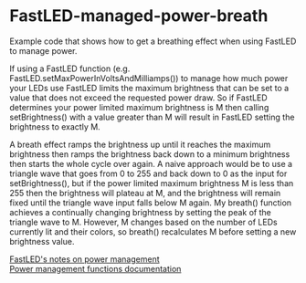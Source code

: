 # FastLED-managed-power-breath

Example code that shows how to get a breathing effect when using FastLED to manage power.

If using a FastLED function (e.g. FastLED.setMaxPowerInVoltsAndMilliamps()) to manage how much power your LEDs use FastLED limits the maximum brightness that can be set to a value that does not exceed the requested power draw. So if FastLED determines your power limited maximum brightness is M then calling setBrightness() with a value greater than M will result in FastLED setting the brightness to exactly M.

A breath effect ramps the brightness up until it reaches the maximum brightness then ramps the brightness back down to a minimum brightness then starts the whole cycle over again. A naive approach would be to use a triangle wave that goes from 0 to 255 and back down to 0 as the input for setBrightness(), but if the power limited maximum brightness M is less than 255 then the brightness will plateau at M, and the brightness will remain fixed until the triangle wave input falls below M again. My breath() function achieves a continually changing brightness by setting the peak of the triangle wave to M. However, M changes based on the number of LEDs currently lit and their colors, so breath() recalculates M before setting a new brightness value.

[FastLED's notes on power management](https://github.com/FastLED/FastLED/wiki/Power-notes)  
[Power management functions documentation](http://fastled.io/docs/3.1/group___power.html)
